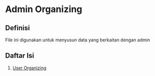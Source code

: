 # Admin Organizing

## Definisi
File ini digunakan untuk menyusun data yang berkaitan dengan admin

## Daftar Isi
1. [User Organizing](./UserOrganizing.md)